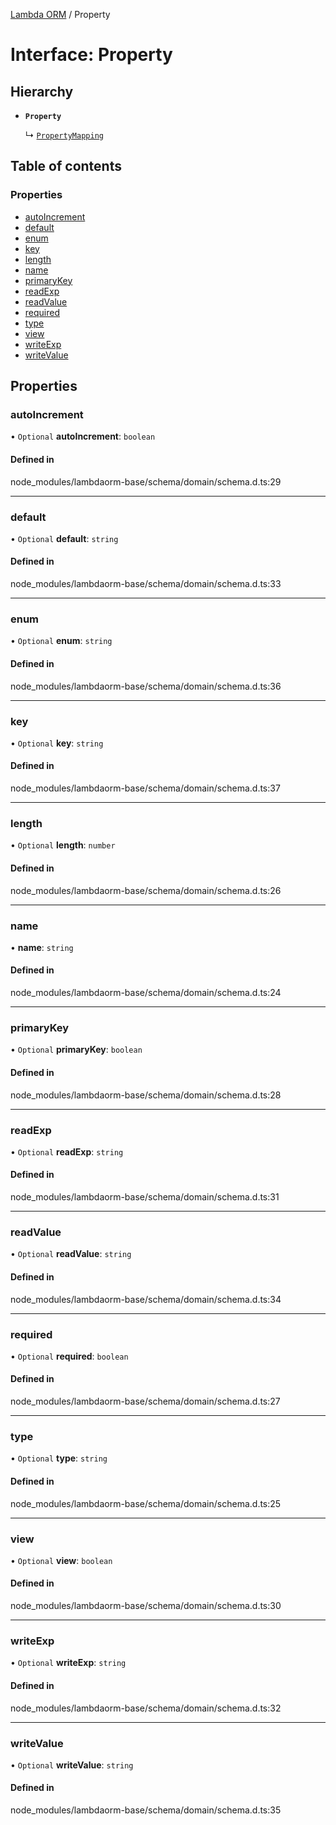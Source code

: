 [Lambda ORM](../README.md) / Property

# Interface: Property

## Hierarchy

- **`Property`**

  ↳ [`PropertyMapping`](PropertyMapping.md)

## Table of contents

### Properties

- [autoIncrement](Property.md#autoincrement)
- [default](Property.md#default)
- [enum](Property.md#enum)
- [key](Property.md#key)
- [length](Property.md#length)
- [name](Property.md#name)
- [primaryKey](Property.md#primarykey)
- [readExp](Property.md#readexp)
- [readValue](Property.md#readvalue)
- [required](Property.md#required)
- [type](Property.md#type)
- [view](Property.md#view)
- [writeExp](Property.md#writeexp)
- [writeValue](Property.md#writevalue)

## Properties

### autoIncrement

• `Optional` **autoIncrement**: `boolean`

#### Defined in

node_modules/lambdaorm-base/schema/domain/schema.d.ts:29

___

### default

• `Optional` **default**: `string`

#### Defined in

node_modules/lambdaorm-base/schema/domain/schema.d.ts:33

___

### enum

• `Optional` **enum**: `string`

#### Defined in

node_modules/lambdaorm-base/schema/domain/schema.d.ts:36

___

### key

• `Optional` **key**: `string`

#### Defined in

node_modules/lambdaorm-base/schema/domain/schema.d.ts:37

___

### length

• `Optional` **length**: `number`

#### Defined in

node_modules/lambdaorm-base/schema/domain/schema.d.ts:26

___

### name

• **name**: `string`

#### Defined in

node_modules/lambdaorm-base/schema/domain/schema.d.ts:24

___

### primaryKey

• `Optional` **primaryKey**: `boolean`

#### Defined in

node_modules/lambdaorm-base/schema/domain/schema.d.ts:28

___

### readExp

• `Optional` **readExp**: `string`

#### Defined in

node_modules/lambdaorm-base/schema/domain/schema.d.ts:31

___

### readValue

• `Optional` **readValue**: `string`

#### Defined in

node_modules/lambdaorm-base/schema/domain/schema.d.ts:34

___

### required

• `Optional` **required**: `boolean`

#### Defined in

node_modules/lambdaorm-base/schema/domain/schema.d.ts:27

___

### type

• `Optional` **type**: `string`

#### Defined in

node_modules/lambdaorm-base/schema/domain/schema.d.ts:25

___

### view

• `Optional` **view**: `boolean`

#### Defined in

node_modules/lambdaorm-base/schema/domain/schema.d.ts:30

___

### writeExp

• `Optional` **writeExp**: `string`

#### Defined in

node_modules/lambdaorm-base/schema/domain/schema.d.ts:32

___

### writeValue

• `Optional` **writeValue**: `string`

#### Defined in

node_modules/lambdaorm-base/schema/domain/schema.d.ts:35
